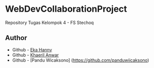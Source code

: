 # WebDevCollaborationProject

Repository Tugas Kelompok 4 - FS Stechoq

## Author

- Github - [Eka Hanny](https://github.com/ekahanny)
- Github - [Khaeril Anwar](https://github.com/khaerilanwar)
- Github - [Pandu Wicaksono] (https://github.com/panduwiicaksono)